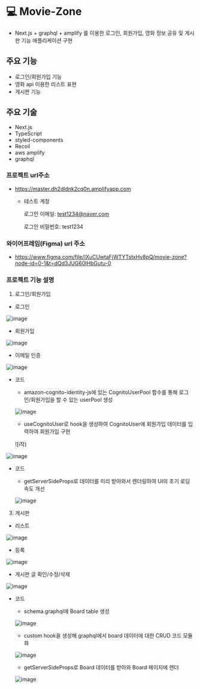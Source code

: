 # 💻 Movie-Zone


* Next.js + graphql + amplify 를 이용한 로그인, 회원가입, 영화 정보 공유 및 게시판 기능 애플리케이션 구현

## 주요 기능

* 로그인/회원가입 기능
* 영화 api 이용한 리스트 표현
* 게시판 기능

## 주요 기술

* Next.js
* TypeScript
* styled-components
* Recoil
* aws amplify
* graphql

### 프로젝트 url주소
- https://master.dh2dldnk2cq0n.amplifyapp.com

  * 테스트 계정 
    
    로그인 이메일: test1234@naver.com
    
    로그인 비밀번호: test1234

### 와이어프레임(Figma) url 주소
- https://www.figma.com/file/IXuCUwtaFjWTYTstxHv8pQ/movie-zone?node-id=0-1&t=dQd3JUG60IHbGutu-0

### 프로젝트 기능 설명

1. 로그인/회원가입
 
  * 로그인

![image](https://user-images.githubusercontent.com/91539013/232228850-c001802c-a437-4f78-b861-b945604a4289.png)

  * 회원가입

![image](https://user-images.githubusercontent.com/91539013/232228904-f71b1b32-b889-4976-8327-12471cd1501e.png)

  * 이메일 인증

![image](https://user-images.githubusercontent.com/91539013/232228932-a2213970-5973-4e17-a47b-4ab6f5dacac2.png)

 * 코드
    - amazon-cognito-identity-js에 있는 CognitoUserPool 함수를 통해 로그인/회원가입을 할 수 있는 userPool 생성
  
    ![image](https://user-images.githubusercontent.com/91539013/232319288-6927d692-38af-4b87-a918-87f8d0b7622d.png)
  
    - useCognitoUser로 hook을 생성하여 CognitoUser에 회원가입 데이터를 입력하여 회원가입 구현

    ![i작)

![image](https://user-images.githubusercontent.com/91539013/232229036-fb4cb166-6982-448a-9f52-0a40ba321624.png)

 * 코드

   - getServerSideProps로 데이터를 미리 받아와서 렌더링하여 UI의 초기 로딩 속도 개선

   ![image](https://user-images.githubusercontent.com/91539013/232650058-90be3fe0-8b68-44ac-8e57-16493dacbcca.png)
   
3. 게시판
 * 리스트
 
 ![image](https://user-images.githubusercontent.com/91539013/232319016-d17ee069-c35a-4414-978b-dede8769e7a5.png)

 * 등록
 
 ![image](https://user-images.githubusercontent.com/91539013/232319056-d5f9d0f3-483d-448d-84fe-31d9eaf9b6c1.png)


 * 게시판 글 확인/수정/삭제
 
 ![image](https://user-images.githubusercontent.com/91539013/232319099-d1ab3963-3230-4de1-8d7a-8e0c16e6a4a0.png)
 
 * 코드
 
   - schema.graphql에 Board table 생성
   
   ![image](https://user-images.githubusercontent.com/91539013/232652302-5405e545-6f76-412f-b7e1-5b59a31f1d3f.png)
   
   - custom hook을 생성해 graphql에서 board 데이터에 대한 CRUD 코드 모듈화
 
   ![image](https://user-images.githubusercontent.com/91539013/232652625-a9b3ece7-86ad-4f4d-9897-d8bd1a46cd85.png)
 
   - getServerSideProps로 Board 데이터를 받아와 Board 페이지에 렌더
 
   ![image](https://user-images.githubusercontent.com/91539013/232652470-96cb6035-e4ee-4ae1-b83c-d94c88624e26.png)
 
